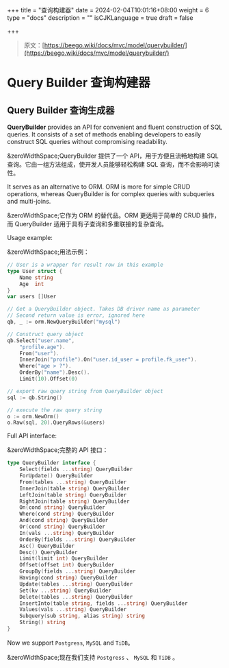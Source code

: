 +++
title = "查询构建器"
date = 2024-02-04T10:01:16+08:00
weight = 6
type = "docs"
description = ""
isCJKLanguage = true
draft = false

+++

> 原文：[https://beego.wiki/docs/mvc/model/querybuilder/](https://beego.wiki/docs/mvc/model/querybuilder/)

# Query Builder 查询构建器



## Query Builder 查询生成器

**QueryBuilder** provides an API for convenient and fluent construction of SQL queries. It consists of a set of methods enabling developers to easily construct SQL queries without compromising readability.

&zeroWidthSpace;QueryBuilder 提供了一个 API，用于方便且流畅地构建 SQL 查询。它由一组方法组成，使开发人员能够轻松构建 SQL 查询，而不会影响可读性。

It serves as an alternative to ORM. ORM is more for simple CRUD operations, whereas QueryBuilder is for complex queries with subqueries and multi-joins.

&zeroWidthSpace;它作为 ORM 的替代品。ORM 更适用于简单的 CRUD 操作，而 QueryBuilder 适用于具有子查询和多重联接的复杂查询。

Usage example:

&zeroWidthSpace;用法示例：

```go
// User is a wrapper for result row in this example
type User struct {
	Name string
	Age  int
}
var users []User

// Get a QueryBuilder object. Takes DB driver name as parameter
// Second return value is error, ignored here
qb, _ := orm.NewQueryBuilder("mysql")

// Construct query object
qb.Select("user.name",
	"profile.age").
	From("user").
	InnerJoin("profile").On("user.id_user = profile.fk_user").
	Where("age > ?").
	OrderBy("name").Desc().
	Limit(10).Offset(0)

// export raw query string from QueryBuilder object
sql := qb.String()

// execute the raw query string
o := orm.NewOrm()
o.Raw(sql, 20).QueryRows(&users)
```

Full API interface:

&zeroWidthSpace;完整的 API 接口：

```go
type QueryBuilder interface {
	Select(fields ...string) QueryBuilder
	ForUpdate() QueryBuilder
	From(tables ...string) QueryBuilder
	InnerJoin(table string) QueryBuilder
	LeftJoin(table string) QueryBuilder
	RightJoin(table string) QueryBuilder
	On(cond string) QueryBuilder
	Where(cond string) QueryBuilder
	And(cond string) QueryBuilder
	Or(cond string) QueryBuilder
	In(vals ...string) QueryBuilder
	OrderBy(fields ...string) QueryBuilder
	Asc() QueryBuilder
	Desc() QueryBuilder
	Limit(limit int) QueryBuilder
	Offset(offset int) QueryBuilder
	GroupBy(fields ...string) QueryBuilder
	Having(cond string) QueryBuilder
	Update(tables ...string) QueryBuilder
	Set(kv ...string) QueryBuilder
	Delete(tables ...string) QueryBuilder
	InsertInto(table string, fields ...string) QueryBuilder
	Values(vals ...string) QueryBuilder
	Subquery(sub string, alias string) string
	String() string
}
```

Now we support `Postgress`, `MySQL` and `TiDB`。

&zeroWidthSpace;现在我们支持 `Postgress` 、 `MySQL` 和 `TiDB` 。